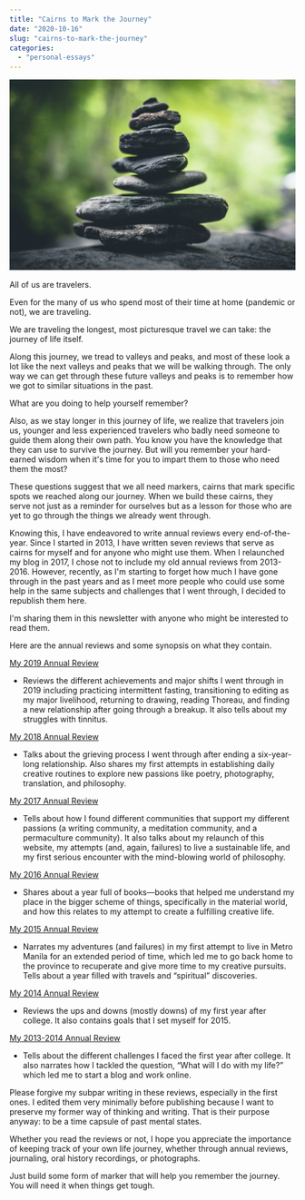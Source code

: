 ```yaml
---
title: "Cairns to Mark the Journey"
date: "2020-10-16"
slug: "cairns-to-mark-the-journey"
categories:
  - "personal-essays"
---
```


![Stone pile](images/stone-pile.jpg)

All of us are travelers.  

Even for the many of us who spend most of their time at home (pandemic or not), we are traveling.  

We are traveling the longest, most picturesque travel we can take: the journey of life itself.  

Along this journey, we tread to valleys and peaks, and most of these look a lot like the next valleys and peaks that we will be walking through. The only way we can get through these future valleys and peaks is to remember how we got to similar situations in the past.  

What are you doing to help yourself remember?  

Also, as we stay longer in this journey of life, we realize that travelers join us, younger and less experienced travelers who badly need someone to guide them along their own path. You know you have the knowledge that they can use to survive the journey. But will you remember your hard-earned wisdom when it's time for you to impart them to those who need them the most?  

These questions suggest that we all need markers, cairns that mark specific spots we reached along our journey. When we build these cairns, they serve not just as a reminder for ourselves but as a lesson for those who are yet to go through the things we already went through.  

Knowing this, I have endeavored to write annual reviews every end-of-the-year. Since I started in 2013, I have written seven reviews that serve as cairns for myself and for anyone who might use them. When I relaunched my blog in 2017, I chose not to include my old annual reviews from 2013-2016. However, recently, as I'm starting to forget how much I have gone through in the past years and as I meet more people who could use some help in the same subjects and challenges that I went through, I decided to republish them here.  

I'm sharing them in this newsletter with anyone who might be interested to read them.  

Here are the annual reviews and some synopsis on what they contain.  

[My 2019 Annual Review](/2019-annual-review/)

- Reviews the different achievements and major shifts I went through in 2019 including practicing intermittent fasting, transitioning to editing as my major livelihood, returning to drawing, reading Thoreau, and finding a new relationship after going through a breakup. It also tells about my struggles with tinnitus.

[My 2018 Annual Review](/2018-annual-review/)

- Talks about the grieving process I went through after ending a six-year-long relationship. Also shares my first attempts in establishing daily creative routines to explore new passions like poetry, photography, translation, and philosophy.

[My 2017 Annual Review](/2017-annual-review/)

- Tells about how I found different communities that support my different passions (a writing community, a meditation community, and a permaculture community). It also talks about my relaunch of this website, my attempts (and, again, failures) to live a sustainable life, and my first serious encounter with the mind-blowing world of philosophy.

[My 2016 Annual Review](/2016-annual-review/)

- Shares about a year full of books—books that helped me understand my place in the bigger scheme of things, specifically in the material world, and how this relates to my attempt to create a fulfilling creative life.

[My 2015 Annual Review](/2015-annual-review/)

- Narrates my adventures (and failures) in my first attempt to live in Metro Manila for an extended period of time, which led me to go back home to the province to recuperate and give more time to my creative pursuits. Tells about a year filled with travels and “spiritual” discoveries.

[My 2014 Annual Review](https://vinceimbat.com/2014-annual-review/)

- Reviews the ups and downs (mostly downs) of my first year after college. It also contains goals that I set myself for 2015.

[My 2013-2014 Annual Review](https://vinceimbat.com/2013-2014-annual-review/)

- Tells about the different challenges I faced the first year after college. It also narrates how I tackled the question, “What will I do with my life?” which led me to start a blog and work online.

Please forgive my subpar writing in these reviews, especially in the first ones. I edited them very minimally before publishing because I want to preserve my former way of thinking and writing. That is their purpose anyway: to be a time capsule of past mental states.

Whether you read the reviews or not, I hope you appreciate the importance of keeping track of your own life journey, whether through annual reviews, journaling, oral history recordings, or photographs.

Just build some form of marker that will help you remember the journey. You will need it when things get tough.

